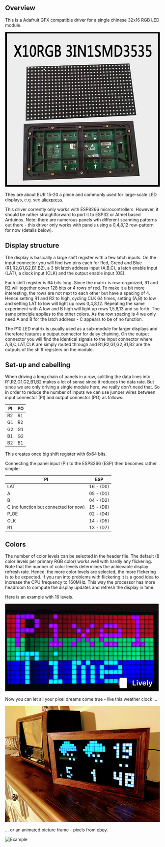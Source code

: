 ## Overview

This is a Adafruit GFX compatible driver for a single chinese 32x16 RGB LED module.

![P10](/images/P10_matrix.jpg)

They are about EUR 15-20 a piece and commonly used for large-scale LED
displays, e.g. see [aliexpress](https://www.aliexpress.com/item/Freeshipping-SMD3535-outdoor-rgb-led-matrix-p10-module-32x16-wateproof-led-sign-xxx-video-led-wall/32671579710.html?spm=2114.search0104.3.1.CS5xAQ&ws_ab_test=searchweb0_0,searchweb201602_2_10320_10152_10321_10065_10151_10344_10068_10345_10342_10547_10343_10322_10340_10341_10548_10193_10194_10541_10562_10084_10083_10304_10307_10177_10302_10539_10180_10312_10059_10313_10314_10184_10534_10533_100031_10319_10604_10603_10103_10186_10594_10557_10596_10595_10142_10107,searchweb201603_14,ppcSwitch_5&btsid=4c102134-b41b-43b9-bc7b-d7f073a5052e&algo_expid=41b2585a-3330-46a3-8879-ca765ce011fb-0&algo_pvid=41b2585a-3330-46a3-8879-ca765ce011fb&rmStoreLevelAB=2).

This driver corrently only works with ESP8266 microcontrollers. However, it should be rather straightforward to port it to ESP32 or Atmel based Arduinos. Note: there are numerous panels wth different scanning patterns out there - this driver only works with panels using a 0,4,8,12 row-pattern for now (details below).

## Display structure

The display is basically a large shift register with a few latch inputs. On the input connector you will find two pins each for Red, Greed and Blue (R1,R2,G1,G2,B1,B2), a 3 bit latch address input (A,B,C), a latch enable input (LAT), a clock input (CLK) and the output enable input (OE).

Each shift register is 64 bits long. Since the matrix is row-organized, R1 and R2 will together cover 128 bits or 4 rows of red. To make it a bit more interesting, the rows are not next to each other but have a spacing of 4. Hence setting R1 and R2 to high, cycling CLK 64 times, setting (A,B) to low and setting LAT to low will light up rows 0,4,8,12. Repeating the same experiment with A low and B high will light up rows 1,5,8,13 and so forth. The same principle applies to the other colors. As the row spacing is 4 we only need A and B for the latch address - C appears to be of no function.

The P10 LED matrix is usually used as a sub-module for larger displays and therefore features a output connector for daisy chaining. On the output connector you will find the identical signals to the input connector where A,B,C,LAT,CLK are simply routed through and R1,R2,G1,G2,B1,B2 are the outputs of the shift registers on the module.

## Set-up and cabelling

When driving a long chain of panels in a row, splitting the data lines into R1,R2,G1,G2,B1,B2 makes a lot of sense since it reduces the data rate. But since we are only driving a single module here, we really don't need that.
So in order to reduce the number of inputs we can use jumper wires between input connector (PI) and output connector (PO) as follows:

PI | PO
---|---
R2 | R1
G1 | R2
G2 | G1
B1 | G2
B2 | B1

This creates once big shift register with 6x64 bits.

Connecting the panel input (PI) to the ESP8266 (ESP) then becomes rather simple:

PI  | ESP
----|----
LAT |  16 - (D0)
A   |  05 - (D1)
B   |  04 - (D2)
C (no function but connected for now)  |  15 - (D8)
P_OE|  02 - (D4)
CLK |  14 - (D5)
R1  |  13 - (D7)


## Colors
The number of color levels can be selected in the header file. The default (8 color levels per primary RGB color) works well with hardly any flickering. Note that the number of color levels determines the achievable display refresh rate. Hence, the more color levels are selected, the more flickering is to be expected. If you run into problems with flickering it is a good idea to increase the CPU frequency to 160MHz. This way the processor has more headroom to compute the display updates and refresh the display in time.

Here is an example with 16 levels.

![Colors](/images/P10_color_scroll.gif)

Now you can let all your pixel dreams come true - like this weather clock ...

![Example](/images/PixelTime_small.jpg)

... or an animated picture frame -  pixels from [eboy](http://hello.eboy.com/eboy/).

![Example](/images/sea.gif)
